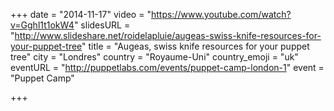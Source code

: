 +++
date = "2014-11-17"
video = "https://www.youtube.com/watch?v=Gghl1t1okW4"
slidesURL = "http://www.slideshare.net/roidelapluie/augeas-swiss-knife-resources-for-your-puppet-tree"
title = "Augeas, swiss knife resources for your puppet tree"
city = "Londres"
country = "Royaume-Uni"
country_emoji = "uk"
eventURL = "http://puppetlabs.com/events/puppet-camp-london-1"
event = "Puppet Camp"

+++

